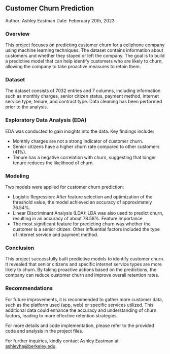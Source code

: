 ## Customer Churn Prediction 
Author: Ashley Eastman
Date: Feberuary 20th, 2023

### Overview
This project focuses on predicting customer churn for a cellphone company using machine learning techniques. The dataset contains information about customers and whether they stayed or left the company. The goal is to build a predictive model that can help identify customers who are likely to churn, allowing the company to take proactive measures to retain them.

### Dataset
The dataset consists of 7032 entries and 7 columns, including information such as monthly charges, senior citizen status, payment method, internet service type, tenure, and contract type. Data cleaning has been performed prior to the analysis.

### Exploratory Data Analysis (EDA)
EDA was conducted to gain insights into the data. Key findings include:

- Monthly charges are not a strong indicator of customer churn.
- Senior citizens have a higher churn rate compared to other customers (41%).
- Tenure has a negative correlation with churn, suggesting that longer tenure reduces the likelihood of churn.

### Modeling
Two models were applied for customer churn prediction:

- Logistic Regression: After feature selection and optimization of the threshold value, the model achieved an accuracy of approximately 76.54%.
- Linear Discriminant Analysis (LDA): LDA was also used to predict churn, resulting in an accuracy of about 78.58%.
Feature Importance
- The most significant feature for predicting churn was whether the customer is a senior citizen. Other influential factors included the type of internet service and payment method.

### Conclusion
This project successfully built predictive models to identify customer churn. It revealed that senior citizens and specific internet service types are more likely to churn. By taking proactive actions based on the predictions, the company can reduce customer churn and improve overall retention rates.

### Recommendations
For future improvements, it is recommended to gather more customer data, such as the platform used (app, web) or specific services utilized. This additional data could enhance the accuracy and understanding of churn factors, leading to more effective retention strategies.

For more details and code implementation, please refer to the provided code and analysis in the project files.

For further inquiries, kindly contact Ashley Eastman at ashleyha@berkeley.edu.
